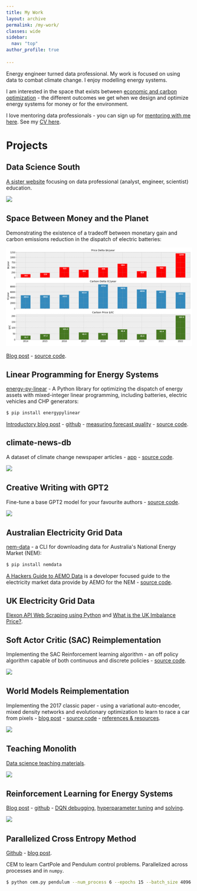 ```yaml
---
title: My Work
layout: archive
permalink: /my-work/
classes: wide
sidebar:
  nav: "top"
author_profile: true

---
```


Energy engineer turned data professional.  My work is focused on using data to combat climate change.   I enjoy modelling energy systems.

I am interested in the space that exists between [economic and carbon optimization](https://adgefficiency.com/space-between-money-and-the-planet/) - the different outcomes we get when we design and optimize energy systems for money or for the environment.

I love mentoring data professionals - you can sign up for [mentoring with me here](https://mentorcruise.com/mentor/AdamGreen/). See my [CV here](https://adgefficiency.com/cv.pdf).

# Projects

## Data Science South

[A sister website](https://datasciencesouth.com/) focusing on data professional (analyst, engineer, scientist) education.

![]({{"/assets/my-work/dss.png"}})

## Space Between Money and the Planet

Demonstrating the existence of a tradeoff between monetary gain and carbon emissions reduction in the dispatch of electric batteries:

![](/assets/space-between-2023/annual.png)

[Blog post](https://adgefficiency.com/space-between-money-and-the-planet/) - [source code](https://github.com/ADGEfficiency/space-between-money-and-the-planet).

## Linear Programming for Energy Systems 

[energy-py-linear](https://github.com/ADGEfficiency/energy-py-linear) - A Python library for optimizing the dispatch of energy assets with mixed-integer linear programming, including batteries, electric vehicles and CHP generators:

```bash
$ pip install energypylinear
```

[Introductory blog post](https://adgefficiency.com/intro-energy-py-linear/) - [github](https://github.com/ADGEfficiency/energy-py-linear) - [measuring forecast quality](https://adgefficiency.com/energy-py-linear-forecast-quality/) - [source code](https://github.com/ADGEfficiency/energy-py-linear).

## climate-news-db

A dataset of climate change newspaper articles - [app](https://www.climate-news-db.com/) - [source code](https://github.com/ADGEfficiency/climate-news-db).

![]({{"/assets/my-work/db.png"}})

## Creative Writing with GPT2

Fine-tune a base GPT2 model for your favourite authors - [source code](https://github.com/ADGEfficiency/creative-writing-with-gpt2).

![]({{"/assets/my-work/creative.png"}})

## Australian Electricity Grid Data

[nem-data](https://github.com/ADGEfficiency/nem-data) - a CLI for downloading data for Australia's National Energy Market (NEM):

```bash
$ pip install nemdata
```

[A Hackers Guide to AEMO Data](https://www.adgefficiency.com/hackers-aemo/) is a developer focused guide to the electricity market data provide by AEMO for the NEM - [source code](https://github.com/ADGEfficiency/nem-data).

## UK Electricity Grid Data

[Elexon API Web Scraping using Python](https://www.adgefficiency.com/elexon-api-web-scraping-using-python/) and [What is the UK Imbalance Price?](http://www.adgefficiency.com/what-is-the-uk-imbalance-price/).


## Soft Actor Critic (SAC) Reimplementation

Implementing the SAC Reinforcement learning algorithm - an off policy algorithm capable of both continuous and discrete policies - [source code](https://github.com/ADGEfficiency/sac).

![]({{"/assets/my-work/sac.png"}})


## World Models Reimplementation

Implementing the 2017 classic paper - using a variational auto-encoder, mixed density networks and evolutionary optimization to learn to race a car from pixels - [blog post](https://adgefficiency.com/world-models/) - [source code](https://github.com/ADGEfficiency/world-models) - [references & resources](https://github.com/ADGEfficiency/rl-resources/tree/master/world-models).

![]({{"/assets/my-work/world.png"}})


## Teaching Monolith

[Data science teaching materials](https://github.com/ADGEfficiency/teaching-monolith).

![]({{"/assets/my-work/monolith.png"}})


## Reinforcement Learning for Energy Systems

[Blog post](https://www.adgefficiency.com/energy_py-reinforcement-learning-for-energy-systems/) - [github](https://github.com/ADGEfficiency/energy-py) - [DQN debugging](https://www.adgefficiency.com/dqn-debugging/), [hyperparameter tuning](https://www.adgefficiency.com/dqn-tuning/) and [solving](https://www.adgefficiency.com/dqn-solving/).

![]({{"/assets/dqn_solving/fig1.png"}})


## Parallelized Cross Entropy Method

[Github](https://github.com/ADGEfficiency/cem) - [blog post](https://adgefficiency.com/cem/).

CEM to learn CartPole and Pendulum control problems.  Parallelized across processes and in `numpy`.

```bash
$ python cem.py pendulum --num_process 6 --epochs 15 --batch_size 4096
```
